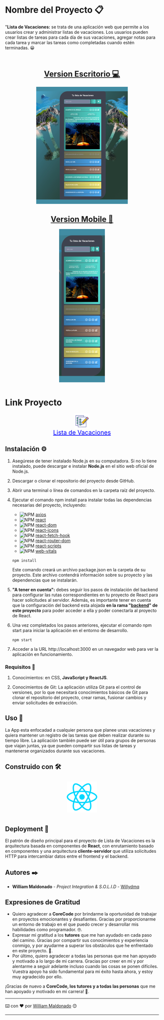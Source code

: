 # Nombre del Proyecto 📋

"**Lista de Vacaciones:** se trata de una aplicación web que permite a los usuarios crear y administrar listas de vacaciones. Los usuarios pueden crear listas de tareas para cada día de sus vacaciones, agregar notas para cada tarea y marcar las tareas como completadas cuando estén terminadas. 😀

<div style="text-align: center; padding: 10px; display:flex flex-direction:column">
    <h1 style="font-size:25px; text-decoration-line: underline;">Version Escritorio 💻</h1>
    <div style="display:flex; flex-wrap: wrap; gap:5px; justify-content: center;">
    <img src="./public/lista_de_vacaciones_desktop.png" width="300px">
    </div>
    <h1 style="font-size:25px; text-decoration-line: underline;">Version Mobile 📱</h1>
    <div style="display:flex; flex-wrap: wrap; gap:5px; justify-content: center;">
    <img src="./public/lista_de_vacaciones_mobile.png" width="150px" height="500px">
    </div>
    
</div>

# Link Proyecto

<div style="display: flex; flex-direction: column; align-items: center;">
    <img src="./public/logo192.png" width="50px">
    <a style="color: blue; font-size: 20px; display: block; text-align: center;" href="https://holidays-9fz.pages.dev/" target="_blank">Lista de Vacaciones</a>
</div>

## Instalación ⚙️

1. Asegúrese de tener instalado Node.js en su computadora. Si no lo tiene instalado, puede descargar e instalar **Node.js** en el sitio web oficial de Node.js.

2. Descargar o clonar el repositorio del proyecto desde GitHub.

3. Abrir una terminal o línea de comandos en la carpeta raíz del proyecto.

4. Ejecutar el comando npm install para instalar todas las dependencias necesarias del proyecto, incluyendo:

   - ![NPM](https://img.shields.io/badge/axios-NPM-red) <a href="https://www.npmjs.com/package/axios">axios</a>
   - ![NPM](https://img.shields.io/badge/react-NPM-blue) <a href="https://www.npmjs.com/package/react">react</a>
   - ![NPM](https://img.shields.io/badge/react--dom-NPM-blue) <a href="https://www.npmjs.com/package/react-dom">react-dom</a>
   - ![NPM](https://img.shields.io/badge/react--icons-NPM-blue) <a href="https://www.npmjs.com/package/react-icons">react-icons</a>
   - ![NPM](https://img.shields.io/badge/react--fetch--hook-NPM-blue) <a href="https://www.npmjs.com/package/react-fetch-hook">react-fetch-hook</a>
   - ![NPM](https://img.shields.io/badge/react--router--dom-NPM-blue) <a href="https://www.npmjs.com/package/react-router-dom">react-router-dom</a>
   - ![NPM](https://img.shields.io/badge/react--scripts-NPM-blue) <a href="https://www.npmjs.com/package/react-scripts">react-scripts</a>
   - ![NPM](https://img.shields.io/badge/web--vitals-NPM-green) <a href="https://www.npmjs.com/package/web-vitals">web-vitals</a>

   ```
   npm install
   ```

   Este comando creará un archivo package.json en la carpeta de su proyecto. Este archivo contendrá información sobre su proyecto y las dependencias que se instalarán.

5. **"A tener en cuenta":** debes seguir los pasos de instalación del backend para configurar las rutas correspondientes en tu proyecto de React para hacer solicitudes al servidor. Además, es importante tener en cuenta que la configuración del backend esta alojada **en la rama "[backend](https://gitlab.com/Willydmq/holidays/-/tree/backend?ref_type=heads)" de este proyecto** para poder acceder a ella y poder conectarla al proyecto de React.

6. Una vez completados los pasos anteriores, ejecutar el comando npm start para iniciar la aplicación en el entorno de desarrollo.
   ```
   npm start
   ```
7. Acceder a la URL http://localhost:3000 en un navegador web para ver la aplicación en funcionamiento.

### Requisitos 📄

1. Conocimientos: en CSS, **JavaScript y ReactJS**.

2. Conocimientos de Git: La aplicación utiliza Git para el control de versiones, por lo que necesitará conocimientos básicos de Git para clonar el repositorio del proyecto, crear ramas, fusionar cambios y enviar solicitudes de extracción.

## Uso 💪

La App esta enfocadad a cualquier persona que planee unas vacaciones y quiera mantener un registro de las tareas que deben realizar durante su tiempo libre. La aplicación también puede ser útil para grupos de personas que viajan juntas, ya que pueden compartir sus listas de tareas y mantenerse organizados durante sus vacaciones.

## Construido con 🛠️

<div style="text-align: center; padding: 10px;">
    <img src="./public/reactjs.png" width="100px">
</div>

## Deployment 🚀

El patrón de diseño principal para el proyecto de Lista de Vacaciones es la arquitectura basada en componentes de **React**, con enrutamiento basado en componentes y una arquitectura **cliente-servidor** que utiliza solicitudes HTTP para intercambiar datos entre el frontend y el backend.

## Autores ✒️

- **William Maldonado** - _Project Integration & S.O.L.I.D_ - [Willydmq](https://gitlab.com/Willydmq)

## Expresiones de Gratitud

- Quiero agradecer a **CoreCode** por brindarme la oportunidad de trabajar en proyectos emocionantes y desafiantes. Gracias por proporcionarme un entorno de trabajo en el que puedo crecer y desarrollar mis habilidades como programador. 🤓.
- Expresar mi gratitud a los **tutores** que me han ayudado en cada paso del camino. Gracias por compartir sus conocimientos y experiencia conmigo, y por ayudarme a superar los obstáculos que he enfrentado en este proyecto. 📢.
- Por último, quiero agradecer a todas las personas que me han apoyado y motivado a lo largo de mi carrera. Gracias por creer en mí y por alentarme a seguir adelante incluso cuando las cosas se ponen difíciles. Vuestra apoyo ha sido fundamental para mi éxito hasta ahora, y estoy muy agradecido por ello.

¡Gracias de nuevo a **CoreCode, los tutores y a todas las personas** que me han apoyado y motivado en mi carrera! 🌟.

---

⌨️ con ❤️ por [William Maldonado](https://gitlab.com/Willydmq) 😊

---
